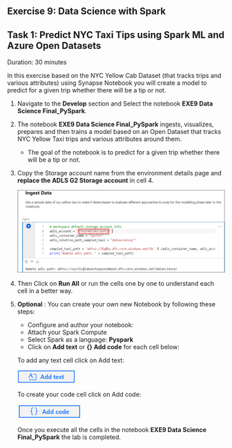 ## Exercise 9: Data Science with Spark

## Task 1: Predict NYC Taxi Tips using Spark ML and Azure Open Datasets

Duration: 30 minutes

In this exercise based on the NYC Yellow Cab Dataset (that tracks trips and various attributes) using Synapse Notebook you will create a model to predict for a given trip whether there will be a tip or not.

1. Navigate to the **Develop** section and Select the notebook **EXE9 Data Science Final_PySpark**.

2. The notebook **EXE9 Data Science Final_PySpark** ingests, visualizes, prepares and then trains a model based on an Open Dataset that tracks NYC Yellow Taxi trips and various attributes around them.

    - The goal of the notebook is to predict for a given trip whether there will be a tip or not.
    
3. Copy the Storage account name from the environment details page and **replace the ADLS G2 Storage account** in cell 4.
   
   ![datascience values](images/datasciencevalues1.png)

4. Then Click on **Run All** or run the cells one by one to understand each cell in a better way.

5. **Optional** : You can create your own new Notebook by following these steps:

    - Configure and author your notebook:
    - Attach your Spark Compute
    - Select Spark as a language: **Pyspark**
    - Click on **Add text** or **{} Add code** for each cell below:

    To add any text cell click on  Add text:

    ![Text cell](images/77.png)

    To create your code cell click on Add code:

    ![Code cell](images/78.png)

    Once you execute all the cells in the notebook **EXE9 Data Science Final_PySpark** the lab is completed.
